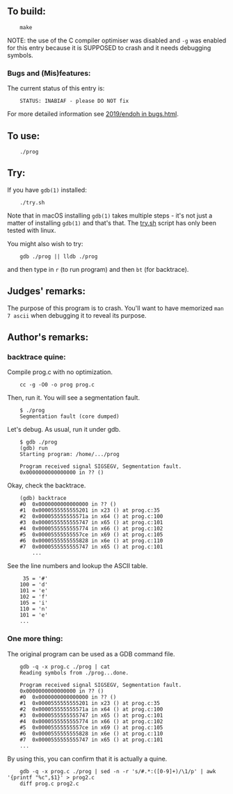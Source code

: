 ## To build:

``` <!---sh-->
    make
```

NOTE: the use of the C compiler optimiser was disabled and `-g` was enabled for
this entry because it is SUPPOSED to crash and it needs debugging symbols.


### Bugs and (Mis)features:

The current status of this entry is:

```
    STATUS: INABIAF - please DO NOT fix
```

For more detailed information see [2019/endoh in bugs.html](../../bugs.html#2019_endoh).


## To use:

``` <!---sh-->
    ./prog
```


## Try:

If you have `gdb(1)` installed:

``` <!---sh-->
    ./try.sh
```

Note that in macOS installing `gdb(1)` takes multiple steps - it's not just a
matter of installing `gdb(1)` and that's that. The [try.sh](%%REPO_URL%%/2019/endoh/try.sh) script has
only been tested with linux.

You might also wish to try:

``` <!---sh-->
    gdb ./prog || lldb ./prog
```

and then type in `r` (to run program) and then `bt` (for backtrace).


## Judges' remarks:

The purpose of this program is to crash. You'll want to have memorized `man 7
ascii` when debugging it to reveal its purpose.


## Author's remarks:

### backtrace quine:

Compile prog.c with no optimization.

``` <!---sh-->
    cc -g -O0 -o prog prog.c
```

Then, run it.  You will see a segmentation fault.

``` <!---sh-->
    $ ./prog
    Segmentation fault (core dumped)
```

Let's debug.  As usual, run it under gdb.

``` <!---sh-->
    $ gdb ./prog
    (gdb) run
    Starting program: /home/.../prog

    Program received signal SIGSEGV, Segmentation fault.
    0x0000000000000000 in ?? ()
```

Okay, check the backtrace.

```
    (gdb) backtrace
    #0  0x0000000000000000 in ?? ()
    #1  0x0000555555555201 in x23 () at prog.c:35
    #2  0x000055555555571a in x64 () at prog.c:100
    #3  0x0000555555555747 in x65 () at prog.c:101
    #4  0x0000555555555774 in x66 () at prog.c:102
    #5  0x00005555555557ce in x69 () at prog.c:105
    #6  0x0000555555555828 in x6e () at prog.c:110
    #7  0x0000555555555747 in x65 () at prog.c:101
        ...
```

See the line numbers and lookup the ASCII table.

```
     35 = '#'
    100 = 'd'
    101 = 'e'
    102 = 'f'
    105 = 'i'
    110 = 'n'
    101 = 'e'
    ...
```

### One more thing:

The original program can be used as a GDB command file.

```
    gdb -q -x prog.c ./prog | cat
    Reading symbols from ./prog...done.

    Program received signal SIGSEGV, Segmentation fault.
    0x0000000000000000 in ?? ()
    #0  0x0000000000000000 in ?? ()
    #1  0x0000555555555201 in x23 () at prog.c:35
    #2  0x000055555555571a in x64 () at prog.c:100
    #3  0x0000555555555747 in x65 () at prog.c:101
    #4  0x0000555555555774 in x66 () at prog.c:102
    #5  0x00005555555557ce in x69 () at prog.c:105
    #6  0x0000555555555828 in x6e () at prog.c:110
    #7  0x0000555555555747 in x65 () at prog.c:101
    ...
```

By using this, you can confirm that it is actually a quine.

``` <!---sh-->
    gdb -q -x prog.c ./prog | sed -n -r 's/#.*:([0-9]+)/\1/p' | awk '{printf "%c",$1}' > prog2.c
    diff prog.c prog2.c
```

<!--

    Copyright © 1984-2024 by Landon Curt Noll. All Rights Reserved.

    You are free to share and adapt this file under the terms of this license:

        Creative Commons Attribution-ShareAlike 4.0 International (CC BY-SA 4.0)

    For more information, see:

        https://creativecommons.org/licenses/by-sa/4.0/

-->
